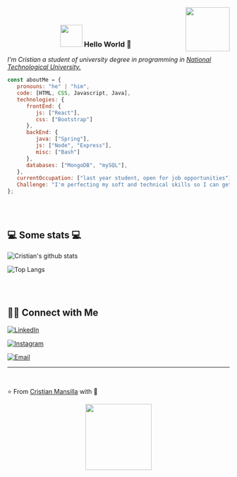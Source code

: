 <img align="right" width="100" src="https://visitor-badge.glitch.me/badge?page_id=CristianMansilla.visitor-badge&left_text=Visitors&left_color=blue&right_color=green">
</br>
<div align="center">
   
   ### <img src="https://raw.githubusercontent.com/alexnaiman/alexnaiman/master/resources/welcomeglitch.gif" width="50px" /> Hello World 👋

</div>

<p><em>I'm Cristian a student of university degree in programming in <a href="https://www.frre.utn.edu.ar/">National Technological University.</a></br>
</em></p>



```javascript
const aboutMe = {
   pronouns: "he" | "him",
   code: [HTML, CSS, Javascript, Java],
   technologies: {
      frontEnd: {
         js: ["React"],
         css: ["Bootstrap"]
      },
      backEnd: {
         java: ["Spring"],
         js: ["Node", "Express"],
         misc: ["Bash"]
      },
      databases: ["MongoDB", "mySQL"],
   },
   currentOccupation: ["last year student, open for job opportunities"],
   Challenge: "I'm perfecting my soft and technical skills so I can get my first job as a developer",
};
```
</br></br>
<h2>💻 Some stats 💻</h2>

![Cristian's github stats](https://github-readme-stats.vercel.app/api?username=CristianMansilla&show_icons=true&title_color=fff&icon_color=79ff97&text_color=9f9f9f&bg_color=151515)

![Top Langs](https://github-readme-stats.vercel.app/api/top-langs/?username=CristianMansilla&show_icons=true&title_color=fff&icon_color=79ff97&text_color=9f9f9f&bg_color=151515)

</br></br>
<h2> 🤝🏻 Connect with Me </h2>

<p align="center">

<a href="https://www.linkedin.com/in/cristian-ezequiel-mansilla/"><img alt="LinkedIn" src="https://img.shields.io/badge/LinkedIn-0077B5?style=for-the-badge&logo=linkedin&logoColor=white"></a>

<a href="https://www.instagram.com/_cristianmansilla_/"><img alt="Instagram" src="https://img.shields.io/badge/Instagram-E4405F?style=for-the-badge&logo=instagram&logoColor=white"></a>
   
<a href="mailto:cristianezequielmansilla@hotmail.com"><img alt="Email" src="https://img.shields.io/badge/Email-0077B5?style=for-the-badge&logo=gmail&logoColor=white"></a>

</p>

<hr>

</br>

⭐️ From [Cristian Mansilla](https://github.com/CristianMansilla) with :sparkling_heart:

<p align="center">
  <img src="https://media.giphy.com/media/dxn6fRlTIShoeBr69N/giphy.gif" width="150">
</p>
